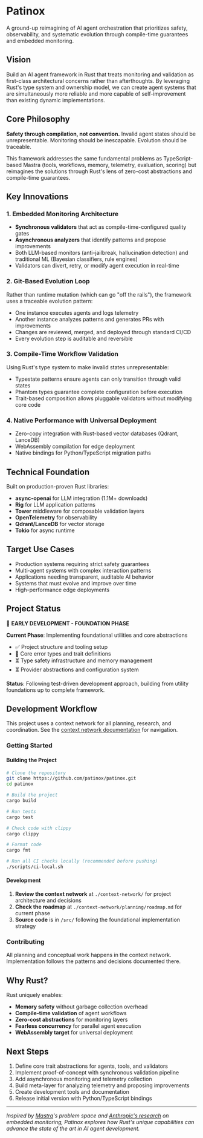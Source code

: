 # Patinox

A ground-up reimagining of AI agent orchestration that prioritizes safety, observability, and systematic evolution through compile-time guarantees and embedded monitoring.

## Vision

Build an AI agent framework in Rust that treats monitoring and validation as first-class architectural concerns rather than afterthoughts. By leveraging Rust's type system and ownership model, we can create agent systems that are simultaneously more reliable and more capable of self-improvement than existing dynamic implementations.

## Core Philosophy

**Safety through compilation, not convention.** Invalid agent states should be unrepresentable. Monitoring should be inescapable. Evolution should be traceable.

This framework addresses the same fundamental problems as TypeScript-based Mastra (tools, workflows, memory, telemetry, evaluation, scoring) but reimagines the solutions through Rust's lens of zero-cost abstractions and compile-time guarantees.

## Key Innovations

### 1. Embedded Monitoring Architecture
- **Synchronous validators** that act as compile-time-configured quality gates
- **Asynchronous analyzers** that identify patterns and propose improvements
- Both LLM-based monitors (anti-jailbreak, hallucination detection) and traditional ML (Bayesian classifiers, rule engines)
- Validators can divert, retry, or modify agent execution in real-time

### 2. Git-Based Evolution Loop
Rather than runtime mutation (which can go "off the rails"), the framework uses a traceable evolution pattern:
- One instance executes agents and logs telemetry
- Another instance analyzes patterns and generates PRs with improvements
- Changes are reviewed, merged, and deployed through standard CI/CD
- Every evolution step is auditable and reversible

### 3. Compile-Time Workflow Validation
Using Rust's type system to make invalid states unrepresentable:
- Typestate patterns ensure agents can only transition through valid states
- Phantom types guarantee complete configuration before execution
- Trait-based composition allows pluggable validators without modifying core code

### 4. Native Performance with Universal Deployment
- Zero-copy integration with Rust-based vector databases (Qdrant, LanceDB)
- WebAssembly compilation for edge deployment
- Native bindings for Python/TypeScript migration paths

## Technical Foundation

Built on production-proven Rust libraries:
- **async-openai** for LLM integration (1.1M+ downloads)
- **Rig** for LLM application patterns
- **Tower** middleware for composable validation layers
- **OpenTelemetry** for observability
- **Qdrant/LanceDB** for vector storage
- **Tokio** for async runtime

## Target Use Cases

- Production systems requiring strict safety guarantees
- Multi-agent systems with complex interaction patterns
- Applications needing transparent, auditable AI behavior
- Systems that must evolve and improve over time
- High-performance edge deployments

## Project Status

🚧 **EARLY DEVELOPMENT - FOUNDATION PHASE**

**Current Phase**: Implementing foundational utilities and core abstractions
- ✅ Project structure and tooling setup
- 🚧 Core error types and trait definitions
- ⏳ Type safety infrastructure and memory management
- ⏳ Provider abstractions and configuration system

**Status**: Following test-driven development approach, building from utility foundations up to complete framework.

## Development Workflow

This project uses a context network for all planning, research, and coordination. See the [context network documentation](./context-network/discovery.md) for navigation.

### Getting Started

#### Building the Project

```bash
# Clone the repository
git clone https://github.com/patinox/patinox.git
cd patinox

# Build the project
cargo build

# Run tests
cargo test

# Check code with clippy
cargo clippy

# Format code
cargo fmt

# Run all CI checks locally (recommended before pushing)
./scripts/ci-local.sh
```

#### Development

1. **Review the context network** at `./context-network/` for project architecture and decisions
2. **Check the roadmap** at `./context-network/planning/roadmap.md` for current phase
3. **Source code** is in `/src/` following the foundational implementation strategy

### Contributing

All planning and conceptual work happens in the context network. Implementation follows the patterns and decisions documented there.

## Why Rust?

Rust uniquely enables:
- **Memory safety** without garbage collection overhead
- **Compile-time validation** of agent workflows
- **Zero-cost abstractions** for monitoring layers
- **Fearless concurrency** for parallel agent execution
- **WebAssembly target** for universal deployment

## Next Steps

1. Define core trait abstractions for agents, tools, and validators
2. Implement proof-of-concept with synchronous validation pipeline
3. Add asynchronous monitoring and telemetry collection
4. Build meta-layer for analyzing telemetry and proposing improvements
5. Create development tools and documentation
6. Release initial version with Python/TypeScript bindings

---

*Inspired by [Mastra](https://mastra.dev)'s problem space and [Anthropic's research](https://www.anthropic.com/engineering/multi-agent-research-system) on embedded monitoring, Patinox explores how Rust's unique capabilities can advance the state of the art in AI agent development.*
